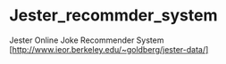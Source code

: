 # Jester_recommder_system
Jester Online Joke Recommender System [http://www.ieor.berkeley.edu/~goldberg/jester-data/]
